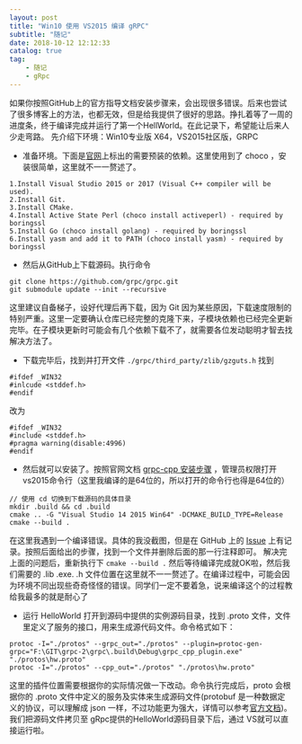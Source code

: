```yaml
---
layout: post
title: "Win10 使用 VS2015 编译 gRPC"
subtitle: "随记"
date: 2018-10-12 12:12:33
catalog: true
tag: 
    - 随记
    - gRpc
---
```


如果你按照GitHub上的官方指导文档安装步骤来，会出现很多错误。后来也尝试了很多博客上的方法，也都无效，但是给我提供了很好的思路。挣扎着等了一周的进度条，终于编译完成并运行了第一个HellWorld。在此记录下，希望能让后来人少走弯路。
先介绍下环境：Win10专业版 X64，VS2015社区版，GRPC
* 准备环境。下面是[官网](https://github.com/grpc/grpc/blob/master/BUILDING.md#user-content-windows)上标出的需要预装的依赖。这里使用到了 choco ，安装很简单，这里就不一一赘述了。

```
1.Install Visual Studio 2015 or 2017 (Visual C++ compiler will be used).
2.Install Git.
3.Install CMake.
4.Install Active State Perl (choco install activeperl) - required by boringssl
5.Install Go (choco install golang) - required by boringssl
6.Install yasm and add it to PATH (choco install yasm) - required by boringssl
```

* 然后从GitHub上下载源码。执行命令

```
git clone https://github.com/grpc/grpc.git
git submodule update --init --recursive 
```
这里建议自备梯子，设好代理后再下载，因为 Git 因为某些原因，下载速度限制的特别严重。这里一定要确认仓库已经完整的克隆下来，子模块依赖也已经完全更新完毕。在子模块更新时可能会有几个依赖下载不了，就需要各位发动聪明才智去找解决方法了。
* 下载完毕后，找到并打开文件 ``` ./grpc/third_party/zlib/gzguts.h ```
找到 
```
#ifdef _WIN32
#inlcude <stddef.h>
#endif
```
改为
```
#ifdef _WIN32
#include <stddef.h>
#pragma warning(disable:4996)
#endif
```
* 然后就可以安装了。按照官网文档 [grpc-cpp 安装步骤](https://github.com/grpc/grpc/blob/master/BUILDING.md) ，管理员权限打开vs2015命令行（这里我编译的是64位的，所以打开的命令行也得是64位的）
```
// 使用 cd 切换到下载源码的具体目录
mkdir .build && cd .build
cmake .. -G "Visual Studio 14 2015 Win64" -DCMAKE_BUILD_TYPE=Release
cmake --build .
```
在这里我遇到一个编译错误。具体的我没截图，但是在 GitHub 上的 [Issue](https://github.com/grpc/grpc/issues/15858) 上有记录。按照后面给出的步骤，找到一个文件并删除后面的那一行注释即可。
解决完上面的问题后，重新执行下 ```cmake --build .```
然后等待编译完成就OK啦，然后我们需要的 .lib .exe. .h 文件位置在这里就不一一赘述了。在编译过程中，可能会因为环境不同出现些奇奇怪怪的错误。同学们一定不要着急，说来编译这个的过程教给我最多的就是耐心了
* 运行 HelloWorld
打开到源码中提供的实例源码目录，找到 .proto 文件，文件里定义了服务的接口，用来生成源代码文件。命令格式如下：
```
protoc -I="./protos" --grpc_out="./protos" --plugin=protoc-gen-grpc="F:\GIT\grpc-2\grpc\.build\Debug\grpc_cpp_plugin.exe" "./protos\hw.proto"
protoc -I="./protos" --cpp_out="./protos" "./protos\hw.proto"
```
这里的插件位置需要根据你的实际情况做一下改动。命令执行完成后，proto 会根据你的 .proto 文件中定义的服务及实体来生成源码文件(protobuf 是一种数据定义的协议，可以理解成 json 一样，不过功能更为强大，详情可以参考[官方文档](https://developers.google.com/protocol-buffers/docs/overview))。我们把源码文件拷贝至 gRpc提供的HelloWorld源码目录下后，通过 VS就可以直接运行啦。

